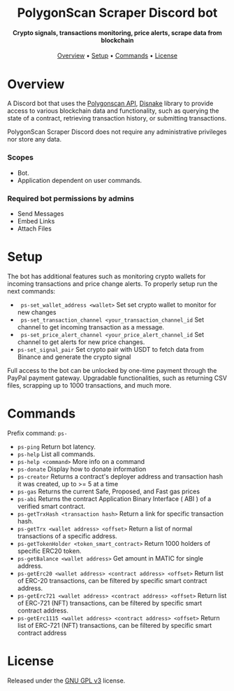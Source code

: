 <h1 align="center">
  PolygonScan Scraper Discord bot
  <br>
</h1>

<h4 align="center">Crypto signals, transactions monitoring, price alerts, scrape data from blockchain</h4>

<p align="center">
  <a href="#overview">Overview</a>
  •
  <a href="#setup">Setup</a>
  •  
  <a href="#commands">Commands</a>
  •
  <a href="#license">License</a>
</p>

# Overview

A Discord bot that uses the [Polygonscan API](https://polygonscan.com/apis), [Disnake](https://docs.disnake.dev/en/stable/) library to provide access to various blockchain data and functionality, such as querying the state of a contract, retrieving transaction history, or submitting transactions. 

PolygonScan Scraper Discord does not require any administrative privileges nor store any data.

### Scopes
- Bot.
- Application dependent on user commands.

### Required bot permissions by admins
- Send Messages
- Embed Links
- Attach Files

# Setup
The bot has additional features such as monitoring crypto wallets for incoming transactions and price change alerts. To properly setup run the next commands:

- ``` ps-set_wallet_address <wallet>``` Set set crypto wallet to monitor for new changes
- ``` ps-set_transaction_channel <your_transaction_channel_id``` Set channel to get incoming transaction as a message.
- ``` ps-set_price_alert_channel <your_price_alert_channel_id``` Set channel to get alerts for new price changes.
- ``` ps-set_signal_pair ``` Set crypto pair with USDT to fetch data from Binance and generate the crypto signal

Full access to the bot can be unlocked by one-time payment through the PayPal payment gateway. Upgradable functionalities, such as returning CSV files, scrapping up to 1000 transactions, and much more.

# Commands

Prefix command: ```ps-```

- ```ps-ping```  Return bot latency. 
- ```ps-help``` List all commands.
- ```ps-help <command>``` More info on a command
- ```ps-donate``` Display how to donate information
- ```ps-creator``` Returns a contract's deployer address and transaction hash it was created, up to >= 5 at a time
- ```ps-gas``` Returns the current Safe, Proposed, and Fast gas prices
- ```ps-abi``` Returns the contract Application Binary Interface ( ABI ) of a verified smart contract.
- ```ps-getTrxHash <transaction hash>``` Return a link for specific transaction hash. 
- ```ps-getTrx <wallet address> <offset>``` Return a list of normal transactions of a specific address.
- ```ps-getTokenHolder <token_smart_contract>``` Return 1000 holders of specific ERC20 token.
- ```ps-getBalance <wallet address>``` Get amount in MATIC for single address. 
- ```ps-getErc20 <wallet address> <contract address> <offset>``` Return list of ERC-20 transactions, can be filtered by specific smart contract address. 
- ```ps-getErc721 <wallet address> <contract address> <offset>``` Return list of ERC-721 (NFT) transactions, can be filtered by specific smart contract address. 
- ```ps-getErc1115 <wallet address> <contract address> <offset>``` Return list of ERC-721 (NFT) transactions, can be filtered by specific smart contract address

# License

Released under the [GNU GPL v3](https://www.gnu.org/licenses/gpl-3.0.en.html) license.
